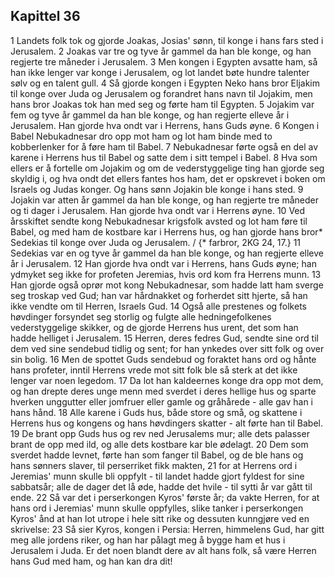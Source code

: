 ## Kapittel 36

1 Landets folk tok og gjorde Joakas, Josias' sønn, til konge i hans fars sted i Jerusalem.
2 Joakas var tre og tyve år gammel da han ble konge, og han regjerte tre måneder i Jerusalem.
3 Men kongen i Egypten avsatte ham, så han ikke lenger var konge i Jerusalem, og lot landet bøte hundre talenter sølv og en talent gull.
4 Så gjorde kongen i Egypten Neko hans bror Eljakim til konge over Juda og Jerusalem og forandret hans navn til Jojakim, men hans bror Joakas tok han med seg og førte ham til Egypten.
5 Jojakim var fem og tyve år gammel da han ble konge, og han regjerte elleve år i Jerusalem. Han gjorde hva ondt var i Herrens, hans Guds øyne.
6 Kongen i Babel Nebukadnesar dro opp mot ham og lot ham binde med to kobberlenker for å føre ham til Babel.
7 Nebukadnesar førte også en del av karene i Herrens hus til Babel og satte dem i sitt tempel i Babel.
8 Hva som ellers er å fortelle om Jojakim og om de vederstyggelige ting han gjorde seg skyldig i, og hva ondt det ellers fantes hos ham, det er opskrevet i boken om Israels og Judas konger. Og hans sønn Jojakin ble konge i hans sted.
9 Jojakin var atten år gammel da han ble konge, og han regjerte tre måneder og ti dager i Jerusalem. Han gjorde hva ondt var i Herrens øyne.
10 Ved årsskiftet sendte kong Nebukadnesar krigsfolk avsted og lot ham føre til Babel, og med ham de kostbare kar i Herrens hus, og han gjorde hans bror* Sedekias til konge over Juda og Jerusalem. / {* farbror, 2KG 24, 17.}
11 Sedekias var en og tyve år gammel da han ble konge, og han regjerte elleve år i Jerusalem.
12 Han gjorde hva ondt var i Herrens, hans Guds øyne; han ydmyket seg ikke for profeten Jeremias, hvis ord kom fra Herrens munn.
13 Han gjorde også oprør mot kong Nebukadnesar, som hadde latt ham sverge seg troskap ved Gud; han var hårdnakket og forherdet sitt hjerte, så han ikke vendte om til Herren, Israels Gud.
14 Også alle prestenes og folkets høvdinger forsyndet seg storlig og fulgte alle hedningefolkenes vederstyggelige skikker, og de gjorde Herrens hus urent, det som han hadde helliget i Jerusalem.
15 Herren, deres fedres Gud, sendte sine ord til dem ved sine sendebud tidlig og sent; for han ynkedes over sitt folk og over sin bolig.
16 Men de spottet Guds sendebud og foraktet hans ord og hånte hans profeter, inntil Herrens vrede mot sitt folk ble så sterk at det ikke lenger var noen legedom.
17 Da lot han kaldeernes konge dra opp mot dem, og han drepte deres unge menn med sverdet i deres hellige hus og sparte hverken unggutter eller jomfruer eller gamle og gråhårede - alle gav han i hans hånd.
18 Alle karene i Guds hus, både store og små, og skattene i Herrens hus og kongens og hans høvdingers skatter - alt førte han til Babel.
19 De brant opp Guds hus og rev ned Jerusalems mur; alle dets palasser brant de opp med ild, og alle dets kostbare kar ble ødelagt.
20 Dem som sverdet hadde levnet, førte han som fanger til Babel, og de ble hans og hans sønners slaver, til perserriket fikk makten,
21 for at Herrens ord i Jeremias' munn skulle bli oppfylt - til landet hadde gjort fyldest for sine sabbatsår; alle de dager det lå øde, hadde det hvile - til sytti år var gått til ende.
22 Så var det i perserkongen Kyros' første år; da vakte Herren, for at hans ord i Jeremias' munn skulle oppfylles, slike tanker i perserkongen Kyros' ånd at han lot utrope i hele sitt rike og dessuten kunngjøre ved en skrivelse:
23 Så sier Kyros, kongen i Persia: Herren, himmelens Gud, har gitt meg alle jordens riker, og han har pålagt meg å bygge ham et hus i Jerusalem i Juda. Er det noen blandt dere av alt hans folk, så være Herren hans Gud med ham, og han kan dra dit!
